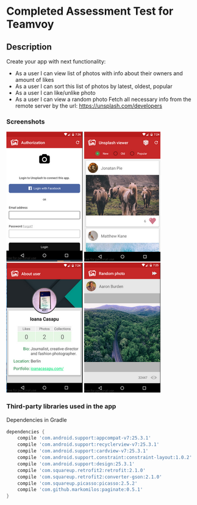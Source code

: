 # Completed Assessment Test for Teamvoy

## Description

Create your app with next functionality:
* As a user I can view list of photos with info about their owners and amount of likes
* As a user I can sort this list of photos by latest, oldest, popular
* As a user I can like/unlike photo
* As a user I can view a random photo
Fetch all necessary info from the remote server by the url: https://unsplash.com/developers

### Screenshots

![login screen](/art/screen1.png) ![main screen](/art/screen2.png) ![user info screen](/art/screen3.png) ![random photo screen](/art/screen4.png)

### Third-party libraries used in the app

Dependencies in Gradle

```groovy
dependencies {
    compile 'com.android.support:appcompat-v7:25.3.1'
    compile 'com.android.support:recyclerview-v7:25.3.1'
    compile 'com.android.support:cardview-v7:25.3.1'
    compile 'com.android.support.constraint:constraint-layout:1.0.2'
    compile 'com.android.support:design:25.3.1'
    compile 'com.squareup.retrofit2:retrofit:2.1.0'
    compile 'com.squareup.retrofit2:converter-gson:2.1.0'
    compile 'com.squareup.picasso:picasso:2.5.2'
    compile 'com.github.markomilos:paginate:0.5.1'
}
```
